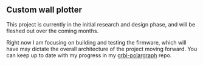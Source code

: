## Custom wall plotter

This project is currently in the initial research and design phase, and will be fleshed out over the coming months.

Right now I am focusing on building and testing the firmware, which will have may dictate the overall architecture of the project moving forward. You can keep up to date with my progress in my [grbl-polargraph](https://github.com/jasonwebb/grbl-polargraph) repo.
